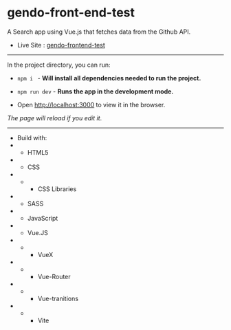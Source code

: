 # gendo-front-end-test
A Search app using Vue.js that fetches data from the Github API.

- Live Site : <a href="https://gendo-frontend-test-github-api.netlify.app" target="_blank" alt="">gendo-frontend-test</a>
***

In the project directory, you can run:

-  ```npm i ```  - **Will install all dependencies needed to run the project.**

-  ```npm run dev``` - **Runs the app in the development mode.**
-  Open <a href="http://localhost:3000" target="_blank" alt="">http://localhost:3000</a> to view it in the browser.

_The page will reload if you edit it_.
***


- Build with:
- - HTML5
- - CSS
- - - CSS Libraries
- - SASS
- - JavaScript
- - Vue.JS
- - - VueX
- - - Vue-Router
- - - Vue-tranitions
- - - Vite
